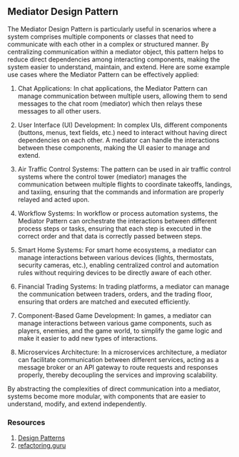 ## Mediator Design Pattern
The Mediator Design Pattern is particularly useful in scenarios where a system comprises multiple components or classes that need to communicate with each other in a complex or structured manner. By centralizing communication within a mediator object, this pattern helps to reduce direct dependencies among interacting components, making the system easier to understand, maintain, and extend. Here are some example use cases where the Mediator Pattern can be effectively applied:

1. Chat Applications: In chat applications, the Mediator Pattern can manage communication between multiple users, allowing them to send messages to the chat room (mediator) which then relays these messages to all other users.

2. User Interface (UI) Development: In complex UIs, different components (buttons, menus, text fields, etc.) need to interact without having direct dependencies on each other. A mediator can handle the interactions between these components, making the UI easier to manage and extend.

3. Air Traffic Control Systems: The pattern can be used in air traffic control systems where the control tower (mediator) manages the communication between multiple flights to coordinate takeoffs, landings, and taxiing, ensuring that the commands and information are properly relayed and acted upon.

4. Workflow Systems: In workflow or process automation systems, the Mediator Pattern can orchestrate the interactions between different process steps or tasks, ensuring that each step is executed in the correct order and that data is correctly passed between steps.

5. Smart Home Systems: For smart home ecosystems, a mediator can manage interactions between various devices (lights, thermostats, security cameras, etc.), enabling centralized control and automation rules without requiring devices to be directly aware of each other.

6. Financial Trading Systems: In trading platforms, a mediator can manage the communication between traders, orders, and the trading floor, ensuring that orders are matched and executed efficiently.

7. Component-Based Game Development: In games, a mediator can manage interactions between various game components, such as players, enemies, and the game world, to simplify the game logic and make it easier to add new types of interactions.

8. Microservices Architecture: In a microservices architecture, a mediator can facilitate communication between different services, acting as a message broker or an API gateway to route requests and responses properly, thereby decoupling the services and improving scalability.

By abstracting the complexities of direct communication into a mediator, systems become more modular, with components that are easier to understand, modify, and extend independently.

### Resources
1. [Design Patterns](https://www.amazon.com/Design-Patterns-Elements-Reusable-Object-Oriented/dp/0201633612)
2. [refactoring.guru](https://refactoring.guru/design-patterns/mediator)
